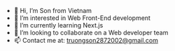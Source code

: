 - 👋 Hi, I’m Son from Vietnam
- 👀 I’m interested in Web Front-End development
- 🌱 I’m currently learning Next.js
- 💞️ I’m looking to collaborate on a Web developer team
- 📫 Contact me at: truongson2872002@gmail.com

<!---
Kivyrrah/Kivyrrah is a ✨ special ✨ repository because its `README.md` (this file) appears on your GitHub profile.
You can click the Preview link to take a look at your changes.
--->
